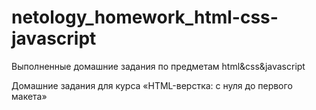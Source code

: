 # netology_homework_html-css-javascript
Выполненные домашние задания по предметам html&amp;css&amp;javascript

Домашние задания для курса «HTML-верстка: с нуля до первого макета»
